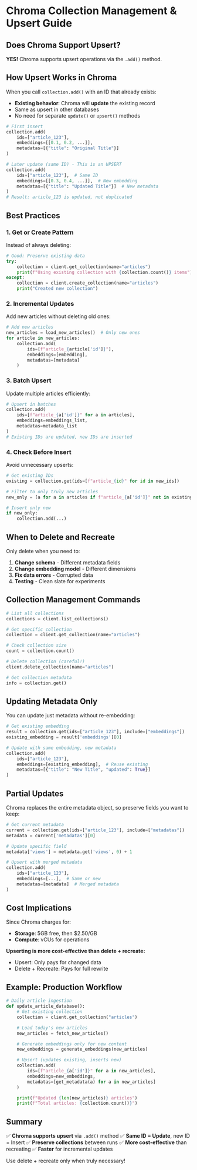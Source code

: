 # Chroma Collection Management & Upsert Guide

## Does Chroma Support Upsert?

**YES!** Chroma supports upsert operations via the `.add()` method.

## How Upsert Works in Chroma

When you call `collection.add()` with an ID that already exists:
- **Existing behavior**: Chroma will **update** the existing record
- Same as upsert in other databases
- No need for separate `update()` or `upsert()` methods

```python
# First insert
collection.add(
    ids=["article_123"],
    embeddings=[[0.1, 0.2, ...]],
    metadatas=[{"title": "Original Title"}]
)

# Later update (same ID) - This is an UPSERT
collection.add(
    ids=["article_123"],  # Same ID
    embeddings=[[0.3, 0.4, ...]],  # New embedding
    metadatas=[{"title": "Updated Title"}]  # New metadata
)
# Result: article_123 is updated, not duplicated
```

## Best Practices

### 1. Get or Create Pattern

Instead of always deleting:

```python
# Good: Preserve existing data
try:
    collection = client.get_collection(name="articles")
    print(f"Using existing collection with {collection.count()} items")
except:
    collection = client.create_collection(name="articles")
    print("Created new collection")
```

### 2. Incremental Updates

Add new articles without deleting old ones:

```python
# Add new articles
new_articles = load_new_articles()  # Only new ones
for article in new_articles:
    collection.add(
        ids=[f"article_{article['id']}"],
        embeddings=[embedding],
        metadatas=[metadata]
    )
```

### 3. Batch Upsert

Update multiple articles efficiently:

```python
# Upsert in batches
collection.add(
    ids=[f"article_{a['id']}" for a in articles],
    embeddings=embeddings_list,
    metadatas=metadata_list
)
# Existing IDs are updated, new IDs are inserted
```

### 4. Check Before Insert

Avoid unnecessary upserts:

```python
# Get existing IDs
existing = collection.get(ids=[f"article_{id}" for id in new_ids])

# Filter to only truly new articles
new_only = [a for a in articles if f"article_{a['id']}" not in existing['ids']]

# Insert only new
if new_only:
    collection.add(...)
```

## When to Delete and Recreate

Only delete when you need to:

1. **Change schema** - Different metadata fields
2. **Change embedding model** - Different dimensions
3. **Fix data errors** - Corrupted data
4. **Testing** - Clean slate for experiments

## Collection Management Commands

```python
# List all collections
collections = client.list_collections()

# Get specific collection
collection = client.get_collection(name="articles")

# Check collection size
count = collection.count()

# Delete collection (careful!)
client.delete_collection(name="articles")

# Get collection metadata
info = collection.get()
```

## Updating Metadata Only

You can update just metadata without re-embedding:

```python
# Get existing embedding
result = collection.get(ids=["article_123"], include=["embeddings"])
existing_embedding = result['embeddings'][0]

# Update with same embedding, new metadata
collection.add(
    ids=["article_123"],
    embeddings=[existing_embedding],  # Reuse existing
    metadatas=[{"title": "New Title", "updated": True}]
)
```

## Partial Updates

Chroma replaces the entire metadata object, so preserve fields you want to keep:

```python
# Get current metadata
current = collection.get(ids=["article_123"], include=["metadatas"])
metadata = current['metadatas'][0]

# Update specific field
metadata['views'] = metadata.get('views', 0) + 1

# Upsert with merged metadata
collection.add(
    ids=["article_123"],
    embeddings=[...],  # Same or new
    metadatas=[metadata]  # Merged metadata
)
```

## Cost Implications

Since Chroma charges for:
- **Storage**: 5GB free, then $2.50/GB
- **Compute**: vCUs for operations

**Upserting is more cost-effective than delete + recreate:**
- Upsert: Only pays for changed data
- Delete + Recreate: Pays for full rewrite

## Example: Production Workflow

```python
# Daily article ingestion
def update_article_database():
    # Get existing collection
    collection = client.get_collection("articles")

    # Load today's new articles
    new_articles = fetch_new_articles()

    # Generate embeddings only for new content
    new_embeddings = generate_embeddings(new_articles)

    # Upsert (updates existing, inserts new)
    collection.add(
        ids=[f"article_{a['id']}" for a in new_articles],
        embeddings=new_embeddings,
        metadatas=[get_metadata(a) for a in new_articles]
    )

    print(f"Updated {len(new_articles)} articles")
    print(f"Total articles: {collection.count()}")
```

## Summary

✅ **Chroma supports upsert** via `.add()` method
✅ **Same ID = Update**, new ID = Insert
✅ **Preserve collections** between runs
✅ **More cost-effective** than recreating
✅ **Faster** for incremental updates

Use delete + recreate only when truly necessary!
